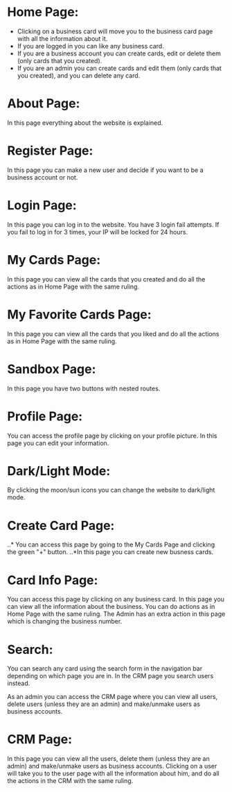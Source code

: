 # Home Page:
* Clicking on a business card will move you to the business card page with all the information about it.
* If you are logged in you can like any business card.
* If you are a business account you can create cards, edit or delete them (only cards that you created).
* If you are an admin you can create cards and edit them (only cards that you created), and you can delete any card.

# About Page:
In this page everything about the website is explained.

# Register Page:
In this page you can make a new user and decide if you want to be a business account or not.

# Login Page:
In this page you can log in to the website.
You have 3 login fail attempts.
If you fail to log in for 3 times, your IP will be locked for 24 hours.

# My Cards Page:
In this page you can view all the cards that you created and do all the actions as in Home Page with the same ruling.

# My Favorite Cards Page:
In this page you can view all the cards that you liked and do all the actions as in Home Page with the same ruling.

# Sandbox Page:
In this page you have two buttons with nested routes.

# Profile Page:
You can access the profile page by clicking on your profile picture.
In this page you can edit your information.

# Dark/Light Mode:
By clicking the moon/sun icons you can change the website to dark/light mode.

# Create Card Page:
..* You can access this page by going to the My Cards Page and clicking the green "+" button.
..*In this page you can create new busness cards.

# Card Info Page:
You can access this page by clicking on any business card.
In this page you can view all the information about the business.
You can do actions as in Home Page with the same ruling.
The Admin has an extra action in this page which is changing the business number.

# Search:
You can search any card using the search form in the navigation bar depending on which page you are in.
In the CRM page you search users instead.

As an admin you can access the CRM page where you can view all users, delete users (unless they are an admin) and make/unmake users as business accounts.

# CRM Page:
In this page you can view all the users, delete them (unless they are an admin) and make/unmake users as business accounts.
Clicking on a user will take you to the user page with all the information about him, and do all the actions in the CRM with the same ruling.
